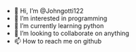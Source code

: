 - 👋 Hi, I’m @Johngotti122
- 👀 I’m interested in programming
- 🌱 I’m currently learning python
- 💞️ I’m looking to collaborate on anything
- 📫 How to reach me on github

<!---
Johngotti122/Johngotti122 is a ✨ special ✨ repository because its `README.md` (this file) appears on your GitHub profile.
You can click the Preview link to take a look at your changes.
--->

